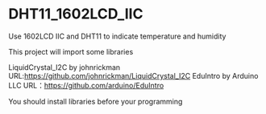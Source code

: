 # DHT11_1602LCD_IIC
Use 1602LCD IIC and DHT11 to indicate temperature and humidity

This project will import some libraries

LiquidCrystal_I2C by johnrickman URL:https://github.com/johnrickman/LiquidCrystal_I2C
EduIntro by Arduino LLC URL：https://github.com/arduino/EduIntro

You should install libraries before your programming
